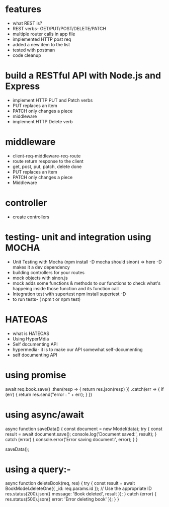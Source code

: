 <!-- RESTful Web Services with Node.js and Express by PLURALSIGHT -->
# features
- what REST is?
- REST verbs- GET/PUT/POST/DELETE/PATCH
- multiple router calls in app file
- implemented HTTP post req 
- added a new item to the list
- tested with postman
- code cleanup

# build a RESTful API with Node.js and Express
- implement HTTP PUT and Patch verbs
- PUT replaces an item
- PATCH only changes a piece
- middleware
- implement HTTP Delete verb

# middleware
- client-req-middleware-req-route
- route return response to the client
- get, post, put, patch, delete done
- PUT replaces an item
- PATCH only changes a piece
- Middleware

# controller
- create controllers

# testing- unit and integration using MOCHA
- Unit Testing with Mocha
(npm install -D mocha should sinon) => here -D makes it a dev dependency
- building controllers for your routes
- mock objects with sinon.js
- mock adds some functions & methods to our functions to check what's happeing inside those function and its function call
- Integration test with supertest
npm install supertest -D
- to run tests- ( npm t or npm test)

# HATEOAS
- what is HATEOAS
- Using HyperMdia
- Self documenting API
- hypermedia- it is to make our API somewhat self-documenting
- self documenting API

# using promise
 await req.book.save()
    .then(resp => {
        return res.json(resp)
    })
    .catch(err => {
        if (err) {
            return res.send("error : " + err);
        }
    })

# using async/await
async function saveData() {
    const document = new Model(data);
    try {
        const result = await document.save();
        console.log('Document saved:', result);
    } catch (error) {
        console.error('Error saving document:', error);
    }
}

saveData();

# using a query:-
async function deleteBook(req, res) {
    try {
        const result = await BookModel.deleteOne({ _id: req.params.id }); // Use the appropriate ID
        res.status(200).json({ message: 'Book deleted', result });
    } catch (error) {
        res.status(500).json({ error: 'Error deleting book' });
    }
}



